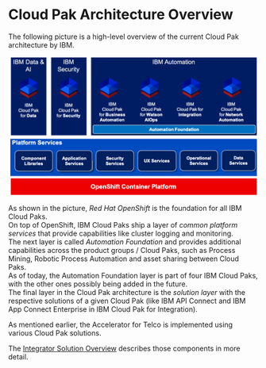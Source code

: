 # Cloud Pak Architecture Overview

The following picture is a high-level overview of the current Cloud Pak architecture by IBM.

![Cloud Pak Architecture](img/cloud_paks.png)

As shown in the picture, *Red Hat OpenShift* is the foundation for all IBM Cloud Paks.  
On top of OpenShift, IBM Cloud Paks ship a layer of *common platform services* that provide capabilities like cluster logging and monitoring.  
The next layer is called *Automation Foundation* and provides additional capabilities across the product groups / Cloud Paks, such as Process Mining, Robotic Process Automation and asset sharing between Cloud Paks.  
As of today, the Automation Foundation layer is part of four IBM Cloud Paks, with the other ones possibly being added in the future.  
The final layer in the Cloud Pak architecture is the *solution layer* with the respective solutions of a given Cloud Pak (like IBM API Connect and IBM App Connect Enterprise in IBM Cloud Pak for Integration).  

As mentioned earlier, the Accelerator for Telco is implemented using various Cloud Pak solutions.  

The [Integrator Solution Overview](solution_overview.md) describes those components in more detail.
